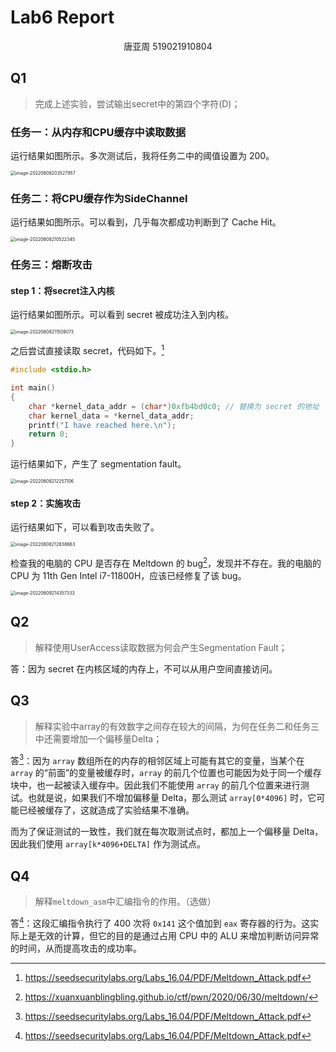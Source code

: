 # Lab6 Report

<center>唐亚周 519021910804</center>

## Q1

> 完成上述实验，尝试输出secret中的第四个字符(D)；

### 任务一：从内存和CPU缓存中读取数据

运行结果如图所示。多次测试后，我将任务二中的阈值设置为 200。

<img src="/home/adswt518/.config/Typora/typora-user-images/image-20220608203527957.png" alt="image-20220608203527957" style="zoom:50%;" />

### 任务二：将CPU缓存作为SideChannel

运行结果如图所示。可以看到，几乎每次都成功判断到了 Cache Hit。

<img src="/home/adswt518/.config/Typora/typora-user-images/image-20220608210522345.png" alt="image-20220608210522345" style="zoom:50%;" />

### 任务三：熔断攻击

#### step 1：将secret注入内核

运行结果如图所示。可以看到 secret 被成功注入到内核。

<img src="/home/adswt518/.config/Typora/typora-user-images/image-20220608211509073.png" alt="image-20220608211509073" style="zoom:50%;" />

之后尝试直接读取 secret，代码如下。[^1]

```c
#include <stdio.h>

int main()
{
    char *kernel_data_addr = (char*)0xfb4bd0c0; // 替换为 secret 的地址
    char kernel_data = *kernel_data_addr;
    printf("I have reached here.\n");
    return 0;
}
```

运行结果如下，产生了 segmentation fault。

<img src="/home/adswt518/.config/Typora/typora-user-images/image-20220608212257106.png" alt="image-20220608212257106" style="zoom:50%;" />

#### step 2：实施攻击

运行结果如下，可以看到攻击失败了。

<img src="/home/adswt518/.config/Typora/typora-user-images/image-20220608212838663.png" alt="image-20220608212838663" style="zoom:50%;" />

检查我的电脑的 CPU 是否存在 Meltdown 的 bug[^2]，发现并不存在。我的电脑的 CPU 为 11th Gen Intel i7-11800H，应该已经修复了该 bug。

<img src="/home/adswt518/.config/Typora/typora-user-images/image-20220609214357333.png" alt="image-20220609214357333" style="zoom:50%;" />

## Q2

> 解释使用UserAccess读取数据为何会产生Segmentation Fault；

答：因为 secret 在内核区域的内存上，不可以从用户空间直接访问。

## Q3

> 解释实验中array的有效数字之间存在较大的间隔，为何在任务二和任务三中还需要增加一个偏移量Delta；

答[^1]：因为 `array` 数组所在的内存的相邻区域上可能有其它的变量，当某个在 `array` 的“前面”的变量被缓存时，`array` 的前几个位置也可能因为处于同一个缓存块中，也一起被读入缓存中。因此我们不能使用 `array` 的前几个位置来进行测试。也就是说，如果我们不增加偏移量 Delta，那么测试 `array[0*4096]` 时，它可能已经被缓存了，这就造成了实验结果不准确。

而为了保证测试的一致性，我们就在每次取测试点时，都加上一个偏移量 Delta，因此我们使用 `array[k*4096+DELTA]` 作为测试点。

## Q4

> 解释`meltdown_asm`中汇编指令的作用。（选做）

答[^1]：这段汇编指令执行了 400 次将 `0x141` 这个值加到 `eax` 寄存器的行为。这实际上是无效的计算，但它的目的是通过占用 CPU 中的 ALU 来增加判断访问异常的时间，从而提高攻击的成功率。

[^1]: https://seedsecuritylabs.org/Labs_16.04/PDF/Meltdown_Attack.pdf
[^2]: https://xuanxuanblingbling.github.io/ctf/pwn/2020/06/30/meltdown/
